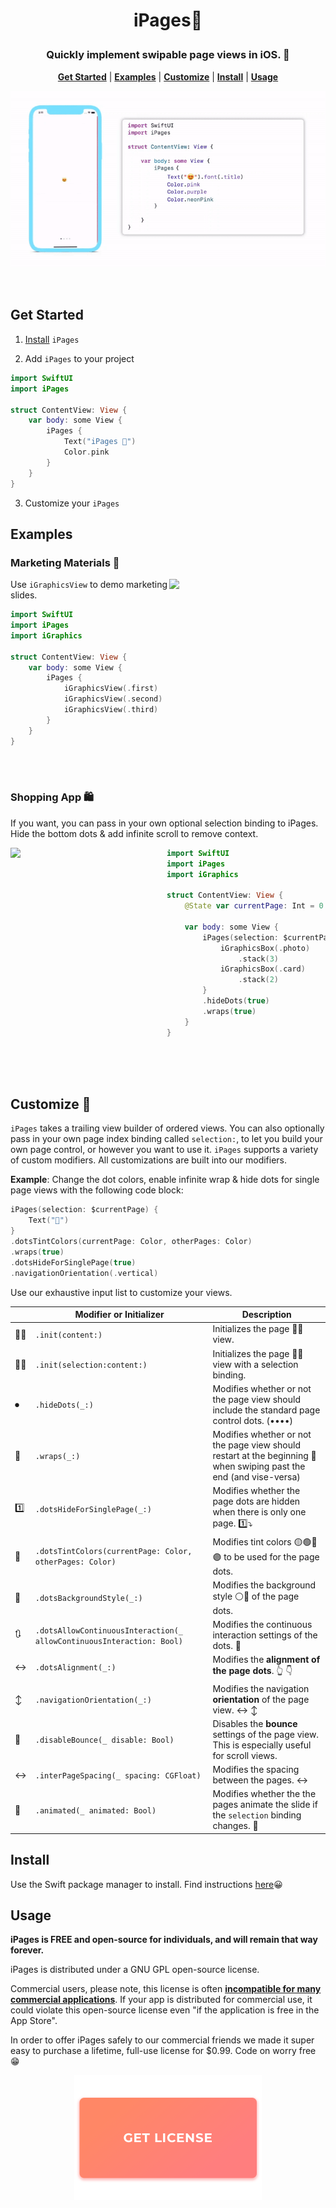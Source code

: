 <h1 align="center"> iPages📖</p>
<h3 align="center"> Quickly implement swipable page views in iOS. 📝 </h3>

<p align="center">
    <strong><a href="#get-started">Get Started</a></strong> |
    <strong><a href="#examples">Examples</a></strong> |
    <strong><a href="#customize">Customize</a></strong> |
    <strong><a href="#install">Install</a></strong> | 
    <strong><a href="#usage">Usage</a></strong>
</p>
<p align="center">
    <img src="https://github.com/AlexFine/SwiftUICode/blob/master/public/assets/img/gifcity.gif" alt="CI" />
</p>

<br/>

## Get Started

1. [Install](https://github.com/benjaminsage/iPages/blob/main/INSTALL.md) `iPages`

2. Add `iPages` to your project
```swift
import SwiftUI
import iPages

struct ContentView: View {
    var body: some View {
        iPages {
            Text("iPages 🤑")
            Color.pink
        }
    }
}
```

3. Customize your `iPages`


## Examples
### Marketing Materials 💸

<img align="right" src="https://iswiftui.com/assets/img/iPagesDemo2Light.gif" width="250">

Use `iGraphicsView` to demo marketing slides.

```swift
import SwiftUI
import iPages
import iGraphics

struct ContentView: View {
    var body: some View {
        iPages {
            iGraphicsView(.first)
            iGraphicsView(.second)
            iGraphicsView(.third)
        }
    }
}
```

<br clear="right"/>
<br/>

<h3 align="left">Shopping App 🛍</h3>
<p align="left">If you want, you can pass in your own optional selection binding to iPages. Hide the bottom dots & add infinite scroll to remove context.</p>

<img align="left" src="https://iswiftui.com/assets/img/iPagesDemo1Dark.gif" width="250">

```swift
import SwiftUI
import iPages
import iGraphics

struct ContentView: View {
    @State var currentPage: Int = 0

    var body: some View {
        iPages(selection: $currentPage) {
            iGraphicsBox(.photo)
                .stack(3)
            iGraphicsBox(.card)
                .stack(2)
        }
        .hideDots(true)
        .wraps(true)
    }
}
```

<br clear="left"/>
<br/>
<br/>

## Customize 🎀

`iPages` takes a trailing view builder of ordered views. You can also optionally pass in your own page index binding called `selection:`, to let you build your own page control, or however you want to use it. `iPages` supports a variety of custom modifiers. All customizations are built into our modifiers.

**Example**: Change the dot colors, enable infinite wrap & hide dots for single page views with the following code block:
```swift
iPages(selection: $currentPage) {
    Text("👏")
}
.dotsTintColors(currentPage: Color, otherPages: Color)
.wraps(true)
.dotsHideForSinglePage(true)
.navigationOrientation(.vertical)

```

Use our exhaustive input list to customize your views.

| | Modifier or Initializer | Description
| --- | --- | ---
👷‍♀️ | `.init(content:)` | Initializes the page 📃📖 view.
👷‍♂️ | `.init(selection:content:)` | Initializes the page 📃📖 view with a selection binding.
⏺ | `.hideDots(_:)` | Modifies whether or not the page view should include the standard page control dots. (••••)
🔄 | `.wraps(_:)` | Modifies whether or not the page view should restart at the beginning 🔁 when swiping past the end (and vise-versa)
1️⃣ | `.dotsHideForSinglePage(_:)` | Modifies whether the page dots are hidden when there is only one page. 1️⃣⤵️
🎨 | `.dotsTintColors(currentPage: Color, otherPages: Color)` | Modifies tint colors 🟡🟢🔴🟣 to be used for the page dots.
🔘 | `.dotsBackgroundStyle(_:)` | Modifies the background style ⚪️🔘 of the page dots.
🔃 | `.dotsAllowContinuousInteraction(_ allowContinuousInteraction: Bool)` | Modifies the continuous interaction settings of the dots. 🔄
↔️ | `.dotsAlignment(_:)` | Modifies the **alignment of the page dots**. 👆 👇
↕️ | `.navigationOrientation(_:)` | Modifies the navigation **orientation** of the page view. ↔️ ↕️
🦿 | `.disableBounce(_ disable: Bool)` | Disables the **bounce** settings of the page view. This is especially useful for scroll views.
↔️ | `.interPageSpacing(_ spacing: CGFloat)` | Modifies the spacing between the pages. ↔️
🎥 | `.animated(_ animated: Bool)` | Modifies whether the the pages animate the slide if the `selection` binding changes. 🎥


## Install 
Use the Swift package manager to install. Find instructions [here](https://github.com/benjaminsage/iPages/blob/main/INSTALL.md)😀


## Usage
<b>iPages is FREE and open-source for individuals, and will remain that way forever. </b>

iPages is distributed under a GNU GPL open-source license. 

Commercial users, please note, this license is often <b><a href="https://en.wikipedia.org/wiki/GNU_General_Public_License#Legal_barrier_to_app_stores">incompatible for many commercial applications</a></b>. If your app is distributed for commercial use, it could violate this open-source license even "if the application is free in the App Store". 

In order to offer iPages safely to our commercial friends we made it super easy to purchase a lifetime, full-use license for $0.99. Code on worry free 😁 

<p align="center"><a href="https://general099748.typeform.com/to/p5FtTKBj#package=iPages"> <img src="https://github.com/AlexFine/SwiftUICode/blob/master/public/assets/img/Purchase%20License.png" width="300"> </a> </p>

